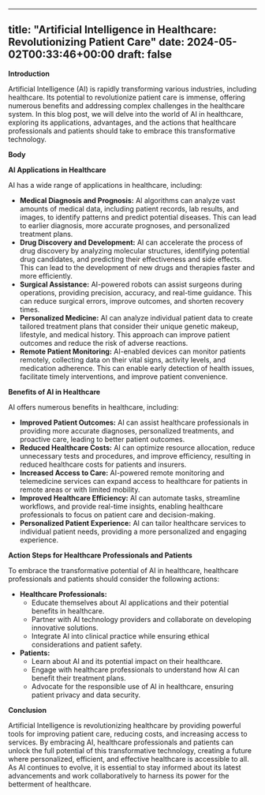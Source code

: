 
---
title: "Artificial Intelligence in Healthcare: Revolutionizing Patient Care"
date: 2024-05-02T00:33:46+00:00
draft: false
---

**Introduction**

Artificial Intelligence (AI) is rapidly transforming various industries, including healthcare. Its potential to revolutionize patient care is immense, offering numerous benefits and addressing complex challenges in the healthcare system. In this blog post, we will delve into the world of AI in healthcare, exploring its applications, advantages, and the actions that healthcare professionals and patients should take to embrace this transformative technology.

**Body**

**AI Applications in Healthcare**

AI has a wide range of applications in healthcare, including:

- **Medical Diagnosis and Prognosis:** AI algorithms can analyze vast amounts of medical data, including patient records, lab results, and images, to identify patterns and predict potential diseases. This can lead to earlier diagnosis, more accurate prognoses, and personalized treatment plans.
- **Drug Discovery and Development:** AI can accelerate the process of drug discovery by analyzing molecular structures, identifying potential drug candidates, and predicting their effectiveness and side effects. This can lead to the development of new drugs and therapies faster and more efficiently.
- **Surgical Assistance:** AI-powered robots can assist surgeons during operations, providing precision, accuracy, and real-time guidance. This can reduce surgical errors, improve outcomes, and shorten recovery times.
- **Personalized Medicine:** AI can analyze individual patient data to create tailored treatment plans that consider their unique genetic makeup, lifestyle, and medical history. This approach can improve patient outcomes and reduce the risk of adverse reactions.
- **Remote Patient Monitoring:** AI-enabled devices can monitor patients remotely, collecting data on their vital signs, activity levels, and medication adherence. This can enable early detection of health issues, facilitate timely interventions, and improve patient convenience.

**Benefits of AI in Healthcare**

AI offers numerous benefits in healthcare, including:

- **Improved Patient Outcomes:** AI can assist healthcare professionals in providing more accurate diagnoses, personalized treatments, and proactive care, leading to better patient outcomes.
- **Reduced Healthcare Costs:** AI can optimize resource allocation, reduce unnecessary tests and procedures, and improve efficiency, resulting in reduced healthcare costs for patients and insurers.
- **Increased Access to Care:** AI-powered remote monitoring and telemedicine services can expand access to healthcare for patients in remote areas or with limited mobility.
- **Improved Healthcare Efficiency:** AI can automate tasks, streamline workflows, and provide real-time insights, enabling healthcare professionals to focus on patient care and decision-making.
- **Personalized Patient Experience:** AI can tailor healthcare services to individual patient needs, providing a more personalized and engaging experience.

**Action Steps for Healthcare Professionals and Patients**

To embrace the transformative potential of AI in healthcare, healthcare professionals and patients should consider the following actions:

- **Healthcare Professionals:**
    - Educate themselves about AI applications and their potential benefits in healthcare.
    - Partner with AI technology providers and collaborate on developing innovative solutions.
    - Integrate AI into clinical practice while ensuring ethical considerations and patient safety.
- **Patients:**
    - Learn about AI and its potential impact on their healthcare.
    - Engage with healthcare professionals to understand how AI can benefit their treatment plans.
    - Advocate for the responsible use of AI in healthcare, ensuring patient privacy and data security.

**Conclusion**

Artificial Intelligence is revolutionizing healthcare by providing powerful tools for improving patient care, reducing costs, and increasing access to services. By embracing AI, healthcare professionals and patients can unlock the full potential of this transformative technology, creating a future where personalized, efficient, and effective healthcare is accessible to all. As AI continues to evolve, it is essential to stay informed about its latest advancements and work collaboratively to harness its power for the betterment of healthcare.